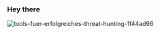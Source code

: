 ### Hey there

![tools-fuer-erfolgreiches-threat-hunting-1f44ad96](https://user-images.githubusercontent.com/114157768/214658471-55906276-418b-46d6-8ab6-bd43af6657bb.jpeg)
